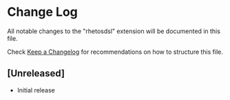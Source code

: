 # Change Log
All notable changes to the "rhetosdsl" extension will be documented in this file.

Check [Keep a Changelog](http://keepachangelog.com/) for recommendations on how to structure this file.

## [Unreleased]
- Initial release